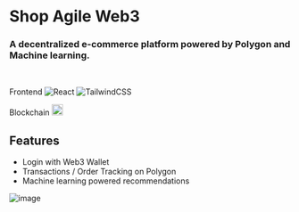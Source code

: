 Shop Agile Web3
=========================================



### A decentralized e-commerce platform powered by Polygon and Machine learning.

<br>

<p>Frontend
  <img alt="React" src="https://img.shields.io/badge/-React-61DAFB?style=flat-square&logo=react&logoColor=black" />
  <img alt="TailwindCSS" src="https://img.shields.io/badge/-TailwindCSS-06B6D4?style=flat-square&logo=tailwindcss&logoColor=white" />
</p>
<p>Blockchain
<img src="https://stakehound.com/wp-content/uploads/2021/04/Polygon-logo.png" height="20px"/>
</p>


Features
--------------

- Login with Web3 Wallet
- Transactions / Order Tracking on Polygon
- Machine learning powered recommendations

![image](https://user-images.githubusercontent.com/82702670/170851936-bd9f845e-1cd9-473b-b2aa-c3f9561ce55e.png)
